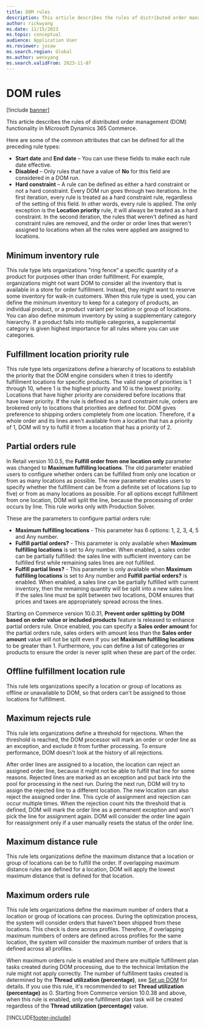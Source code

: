 ```yaml
---
title: DOM rules
description: This article describes the rules of distributed order management (DOM).
author: rickwyang
ms.date: 11/15/2023
ms.topic: conceptual
audience: Application User
ms.reviewer: josaw
ms.search.region: Global
ms.author: wenxyang
ms.search.validFrom: 2023-11-07
---
```


# DOM rules

[!include [banner](includes/banner.md)]

This article describes the rules of distributed order management (DOM) functionality in Microsoft Dynamics 365 Commerce.

Here are some of the common attributes that can be defined for all the preceding rule types:

- **Start date** and **End date** – You can use these fields to make each rule date effective.
- **Disabled** – Only rules that have a value of **No** for this field are considered in a DOM run.
- **Hard constraint** – A rule can be defined as either a hard constraint or not a hard constraint. Every DOM run goes through two iterations. In the first iteration, every rule is treated as a hard constraint rule, regardless of the setting of this field. In other words, every rule is applied. The only exception is the **Location priority** rule, it will always be treated as a hard constraint. In the second iteration, the rules that weren't defined as hard constraint rules are removed, and the order or order lines that weren't assigned to locations when all the rules were applied are assigned to locations.

## Minimum inventory rule

This rule type lets organizations "ring fence" a specific quantity of a product for purposes other than order fulfillment. For example, organizations might not want DOM to consider all the inventory that is available in a store for order fulfillment. Instead, they might want to reserve some inventory for walk-in customers. When this rule type is used, you can define the minimum inventory to keep for a category of products, an individual product, or a product variant per location or group of locations. You can also define minimum inventory by using a supplementary category hierarchy. If a product falls into multiple categories, a supplemental category is given highest importance for all rules where you can use categories.

## Fulfillment location priority rule

This rule type lets organizations define a hierarchy of locations to establish the priority that the DOM engine considers when it tries to identify fulfillment locations for specific products. The valid range of priorities is 1 through 10, where 1 is the highest priority and 10 is the lowest priority. Locations that have higher priority are considered before locations that have lower priority. If the rule is defined as a hard constraint rule, orders are brokered only to locations that priorities are defined for. DOM gives preference to shipping orders completely from one location. Therefore, if a whole order and its lines aren't available from a location that has a priority of 1, DOM will try to fulfill it from a location that has a priority of 2.

## Partial orders rule

In Retail version 10.0.5, the **Fulfill order from one location only** parameter was changed to **Maximum fulfilling locations**. The old parameter enabled users to configure whether orders can be fulfilled from only one location or from as many locations as possible. The new parameter enables users to specify whether the fulfillment can be from a definite set of locations (up to five) or from as many locations as possible. For all options except fulfillment from one location, DOM will split the line, because the processing of order occurs by line. This rule works only with Production Solver.

These are the parameters to configure partial orders rule:
- **Maximum fulfilling locations** - This parameter has 6 options: 1, 2, 3, 4, 5 and Any number.
- **Fulfill partial orders?** - This parameter is only available when **Maximum fulfilling locations** is set to Any number. When enabled, a sales order can be partially fulfilled: the sales line with sufficient inventory can be fulfilled first while remaining sales lines are not fulfilled.
- **Fulfill partial lines?** - This parameter is only available when **Maximum fulfilling locations** is set to Any number and **Fulfill partial orders?** is enabled. When enabled, a sales line can be partially fulfilled with current inventory, then the remaining quantity will be split into a new sales line. If the sales line must be split between two locations, DOM ensures that prices and taxes are appropriately spread across the lines.

Starting on Commerce version 10.0.31, **Prevent order splitting by DOM based on order value or included products** feature is released to enhance partial orders rule. Once enabled, you can specify a **Sales order amount** for the partial orders rule, sales orders with amount less than the **Sales order amount** value will not be split even if you set **Maximum fulfilling locations** to be greater than 1. Furthermore, you can define a list of categories or products to ensure the order is never split when these are part of the order.

## Offline fulfillment location rule

This rule lets organizations specify a location or group of locations as offline or unavailable to DOM, so that orders can't be assigned to those locations for fulfillment.

## Maximum rejects rule

This rule lets organizations define a threshold for rejections. When the threshold is reached, the DOM processor will mark an order or order line as an exception, and exclude it from further processing. To ensure performance, DOM doesn't look at the history of all rejections.

After order lines are assigned to a location, the location can reject an assigned order line, because it might not be able to fulfill that line for some reasons. Rejected lines are marked as an exception and put back into the pool for processing in the next run. During the next run, DOM will try to assign the rejected line to a different location. The new location can also reject the assigned order line. This cycle of assignment and rejection can occur multiple times. When the rejection count hits the threshold that is defined, DOM will mark the order line as a permanent exception and won't pick the line for assignment again. DOM will consider the order line again for reassignment only if a user manually resets the status of the order line.

## Maximum distance rule

This rule lets organizations define the maximum distance that a location or group of locations can be to fulfill the order. If overlapping maximum distance rules are defined for a location, DOM will apply the lowest maximum distance that is defined for that location.

## Maximum orders rule

This rule lets organizations define the maximum number of orders that a location or group of locations can process. During the optimization process, the system will consider orders that haven't been shipped from these locations. This check is done across profiles. Therefore, if overlapping maximum numbers of orders are defined across profiles for the same location, the system will consider the maximum number of orders that is defined across all profiles.

When maximum orders rule is enabled and there are multiple fulfillment plan tasks created during DOM processing, due to the technical limitation the rule might not apply correctly. The number of fulfillment tasks created is determined by the **Thread utilization (percentage)**, see [Set up DOM](dom-set-up.md) for details. If you use this rule, it's recommended to set **Thread utilization (percentage)** as 0. Starting from Commerce version 10.0.38 and above, when this rule is enabled, only one fulfillment plan task will be created regardless of the **Thread utilization (percentage)** value.

[!INCLUDE[footer-include](../includes/footer-banner.md)]
